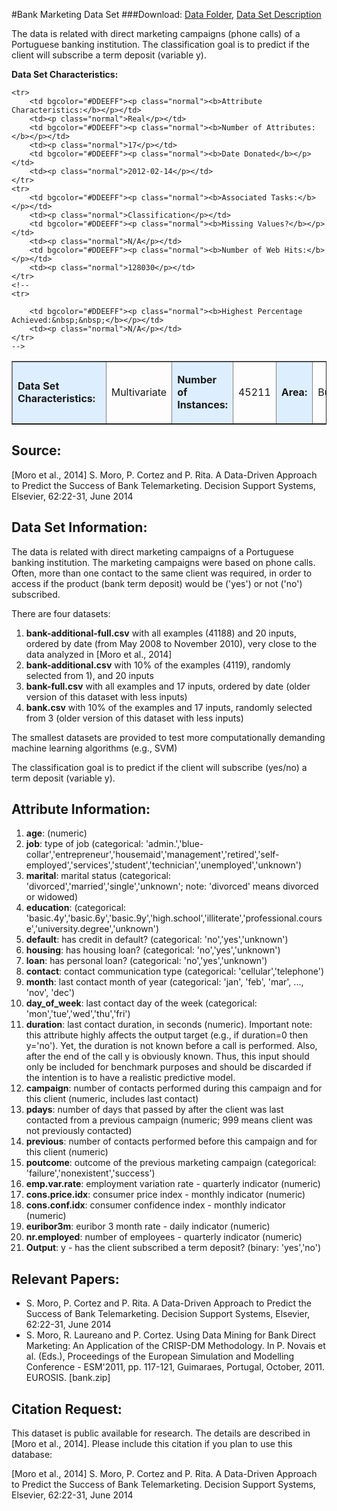 #Bank Marketing Data Set 
###Download: [Data Folder](https://archive.ics.uci.edu/ml/machine-learning-databases/00222/), [Data Set Description](https://archive.ics.uci.edu/ml/datasets/Bank+Marketing#)

The data is related with direct marketing campaigns (phone calls) of a Portuguese banking institution. The classification goal is to predict if the client will subscribe a term deposit (variable y).

**Data Set Characteristics:**

<table border="1" cellpadding="6">
	<tbody><tr>
		<td bgcolor="#DDEEFF"><p class="normal"><b>Data Set Characteristics:&nbsp;&nbsp;</b></p></td>
		<td><p class="normal">Multivariate</p></td>
		<td bgcolor="#DDEEFF"><p class="normal"><b>Number of Instances:</b></p></td>
		<td><p class="normal">45211</p></td>
		<td bgcolor="#DDEEFF"><p class="normal"><b>Area:</b></p></td>
		<td><p class="normal">Business</p></td>
	</tr>

	<tr>
		<td bgcolor="#DDEEFF"><p class="normal"><b>Attribute Characteristics:</b></p></td>
		<td><p class="normal">Real</p></td>
		<td bgcolor="#DDEEFF"><p class="normal"><b>Number of Attributes:</b></p></td>
		<td><p class="normal">17</p></td>
		<td bgcolor="#DDEEFF"><p class="normal"><b>Date Donated</b></p></td>
		<td><p class="normal">2012-02-14</p></td>
	</tr>
	<tr>
		<td bgcolor="#DDEEFF"><p class="normal"><b>Associated Tasks:</b></p></td>
		<td><p class="normal">Classification</p></td>
		<td bgcolor="#DDEEFF"><p class="normal"><b>Missing Values?</b></p></td>
		<td><p class="normal">N/A</p></td>
		<td bgcolor="#DDEEFF"><p class="normal"><b>Number of Web Hits:</b></p></td>
		<td><p class="normal">128030</p></td>
	</tr>
	<!--
	<tr>
		
		<td bgcolor="#DDEEFF"><p class="normal"><b>Highest Percentage Achieved:&nbsp;&nbsp;</b></p></td>
		<td><p class="normal">N/A</p></td>
	</tr>
	-->
</tbody></table>

## Source:

[Moro et al., 2014] S. Moro, P. Cortez and P. Rita. A Data-Driven Approach to Predict the Success of Bank Telemarketing. Decision Support Systems, Elsevier, 62:22-31, June 2014

## Data Set Information:

The data is related with direct marketing campaigns of a Portuguese banking institution. The marketing campaigns were based on phone calls. Often, more than one contact to the same client was required, in order to access if the product (bank term deposit) would be ('yes') or not ('no') subscribed. 

There are four datasets: 

1. **bank-additional-full.csv** with all examples (41188) and 20 inputs, ordered by date (from May 2008 to November 2010), very close to the data analyzed in [Moro et al., 2014]
2. **bank-additional.csv** with 10% of the examples (4119), randomly selected from 1), and 20 inputs
3. **bank-full.csv** with all examples and 17 inputs, ordered by date (older version of this dataset with less inputs)
4. **bank.csv** with 10% of the examples and 17 inputs, randomly selected from 3 (older version of this dataset with less inputs)

The smallest datasets are provided to test more computationally demanding machine learning algorithms (e.g., SVM)

The classification goal is to predict if the client will subscribe (yes/no) a term deposit (variable y).

## Attribute Information:

1. **age**: (numeric)
2. **job**: type of job (categorical: 'admin.','blue-collar','entrepreneur','housemaid','management','retired','self-employed','services','student','technician','unemployed','unknown')
3. **marital**: marital status (categorical: 'divorced','married','single','unknown'; note: 'divorced' means divorced or widowed)
4. **education**: (categorical: 'basic.4y','basic.6y','basic.9y','high.school','illiterate','professional.course','university.degree','unknown')
5. **default**: has credit in default? (categorical: 'no','yes','unknown')
6. **housing**: has housing loan? (categorical: 'no','yes','unknown')
7. **loan**: has personal loan? (categorical: 'no','yes','unknown')
8. **contact**: contact communication type (categorical: 'cellular','telephone') 
9. **month**: last contact month of year (categorical: 'jan', 'feb', 'mar', ..., 'nov', 'dec')
10. **day_of_week**: last contact day of the week (categorical: 'mon','tue','wed','thu','fri')
11. **duration**: last contact duration, in seconds (numeric). Important note: this attribute highly affects the output target (e.g., if duration=0 then y='no'). Yet, the duration is not known before a call is performed. Also, after the end of the call y is obviously known. Thus, this input should only be included for benchmark purposes and should be discarded if the intention is to have a realistic predictive model.
12. **campaign**: number of contacts performed during this campaign and for this client (numeric, includes last contact)
13. **pdays**: number of days that passed by after the client was last contacted from a previous campaign (numeric; 999 means client was not previously contacted)
14. **previous**: number of contacts performed before this campaign and for this client (numeric)
15. **poutcome**: outcome of the previous marketing campaign (categorical: 'failure','nonexistent','success')
16. **emp.var.rate**: employment variation rate - quarterly indicator (numeric)
17. **cons.price.idx**: consumer price index - monthly indicator (numeric) 
18. **cons.conf.idx**: consumer confidence index - monthly indicator (numeric) 
19. **euribor3m**: euribor 3 month rate - daily indicator (numeric)
20. **nr.employed**: number of employees - quarterly indicator (numeric)
21. **Output**: y - has the client subscribed a term deposit? (binary: 'yes','no')

## Relevant Papers:

* S. Moro, P. Cortez and P. Rita. A Data-Driven Approach to Predict the Success of Bank Telemarketing. Decision Support Systems, Elsevier, 62:22-31, June 2014
* S. Moro, R. Laureano and P. Cortez. Using Data Mining for Bank Direct Marketing: An Application of the CRISP-DM Methodology. In P. Novais et al. (Eds.), Proceedings of the European Simulation and Modelling Conference - ESM'2011, pp. 117-121, Guimaraes, Portugal, October, 2011. EUROSIS. [bank.zip]

## Citation Request:

This dataset is public available for research. The details are described in [Moro et al., 2014]. 
Please include this citation if you plan to use this database: 

[Moro et al., 2014] S. Moro, P. Cortez and P. Rita. A Data-Driven Approach to Predict the Success of Bank Telemarketing. Decision Support Systems, Elsevier, 62:22-31, June 2014